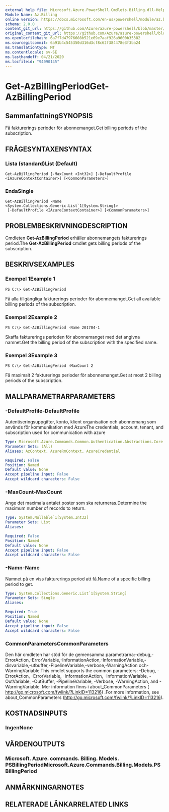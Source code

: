 ```yaml
---
external help file: Microsoft.Azure.PowerShell.Cmdlets.Billing.dll-Help.xml
Module Name: Az.Billing
online version: https://docs.microsoft.com/en-us/powershell/module/az.billing/get-azbillingperiod
schema: 2.0.0
content_git_url: https://github.com/Azure/azure-powershell/blob/master/src/Billing/Billing/help/Get-AzBillingPeriod.md
original_content_git_url: https://github.com/Azure/azure-powershell/blob/master/src/Billing/Billing/help/Get-AzBillingPeriod.md
ms.openlocfilehash: 6a7f7d47976608b521e69e7aaf926a9600b35382
ms.sourcegitcommit: 6a91b4c545350d316d3cf8c62f384478e3f3ba24
ms.translationtype: MT
ms.contentlocale: sv-SE
ms.lasthandoff: 04/21/2020
ms.locfileid: "94090145"
---
```

# <span data-ttu-id="fa3fc-101">Get-AzBillingPeriod</span><span class="sxs-lookup"><span data-stu-id="fa3fc-101">Get-AzBillingPeriod</span></span>

## <span data-ttu-id="fa3fc-102">Sammanfattning</span><span class="sxs-lookup"><span data-stu-id="fa3fc-102">SYNOPSIS</span></span>
<span data-ttu-id="fa3fc-103">Få fakturerings perioder för abonnemanget.</span><span class="sxs-lookup"><span data-stu-id="fa3fc-103">Get billing periods of the subscription.</span></span>

## <span data-ttu-id="fa3fc-104">FRÅGESYNTAXEN</span><span class="sxs-lookup"><span data-stu-id="fa3fc-104">SYNTAX</span></span>

### <span data-ttu-id="fa3fc-105">Lista (standard)</span><span class="sxs-lookup"><span data-stu-id="fa3fc-105">List (Default)</span></span>
```
Get-AzBillingPeriod [-MaxCount <Int32>] [-DefaultProfile <IAzureContextContainer>] [<CommonParameters>]
```

### <span data-ttu-id="fa3fc-106">Enda</span><span class="sxs-lookup"><span data-stu-id="fa3fc-106">Single</span></span>
```
Get-AzBillingPeriod -Name <System.Collections.Generic.List`1[System.String]>
 [-DefaultProfile <IAzureContextContainer>] [<CommonParameters>]
```

## <span data-ttu-id="fa3fc-107">PROBLEMBESKRIVNING</span><span class="sxs-lookup"><span data-stu-id="fa3fc-107">DESCRIPTION</span></span>
<span data-ttu-id="fa3fc-108">Cmdleten **Get-AzBillingPeriod** erhåller abonnemangets fakturerings period.</span><span class="sxs-lookup"><span data-stu-id="fa3fc-108">The **Get-AzBillingPeriod** cmdlet gets billing periods of the subscription.</span></span>

## <span data-ttu-id="fa3fc-109">BESKRIVS</span><span class="sxs-lookup"><span data-stu-id="fa3fc-109">EXAMPLES</span></span>

### <span data-ttu-id="fa3fc-110">Exempel 1</span><span class="sxs-lookup"><span data-stu-id="fa3fc-110">Example 1</span></span>
```
PS C:\> Get-AzBillingPeriod
```

<span data-ttu-id="fa3fc-111">Få alla tillgängliga fakturerings perioder för abonnemanget.</span><span class="sxs-lookup"><span data-stu-id="fa3fc-111">Get all available billing periods of the subscription.</span></span>

### <span data-ttu-id="fa3fc-112">Exempel 2</span><span class="sxs-lookup"><span data-stu-id="fa3fc-112">Example 2</span></span>
```
PS C:\> Get-AzBillingPeriod -Name 201704-1
```

<span data-ttu-id="fa3fc-113">Skaffa fakturerings perioden för abonnemanget med det angivna namnet.</span><span class="sxs-lookup"><span data-stu-id="fa3fc-113">Get the billing period of the subscription with the specified name.</span></span>

### <span data-ttu-id="fa3fc-114">Exempel 3</span><span class="sxs-lookup"><span data-stu-id="fa3fc-114">Example 3</span></span>
```
PS C:\> Get-AzBillingPeriod -MaxCount 2
```

<span data-ttu-id="fa3fc-115">Få maximalt 2 fakturerings perioder för abonnemanget.</span><span class="sxs-lookup"><span data-stu-id="fa3fc-115">Get at most 2 billing periods of the subscription.</span></span>

## <span data-ttu-id="fa3fc-116">MALLPARAMETRAR</span><span class="sxs-lookup"><span data-stu-id="fa3fc-116">PARAMETERS</span></span>

### <span data-ttu-id="fa3fc-117">-DefaultProfile</span><span class="sxs-lookup"><span data-stu-id="fa3fc-117">-DefaultProfile</span></span>
<span data-ttu-id="fa3fc-118">Autentiseringsuppgifter, konto, klient organisation och abonnemang som används för kommunikation med Azure</span><span class="sxs-lookup"><span data-stu-id="fa3fc-118">The credentials, account, tenant, and subscription used for communication with azure</span></span>

```yaml
Type: Microsoft.Azure.Commands.Common.Authentication.Abstractions.Core.IAzureContextContainer
Parameter Sets: (All)
Aliases: AzContext, AzureRmContext, AzureCredential

Required: False
Position: Named
Default value: None
Accept pipeline input: False
Accept wildcard characters: False
```

### <span data-ttu-id="fa3fc-119">-MaxCount</span><span class="sxs-lookup"><span data-stu-id="fa3fc-119">-MaxCount</span></span>
<span data-ttu-id="fa3fc-120">Ange det maximala antalet poster som ska returneras.</span><span class="sxs-lookup"><span data-stu-id="fa3fc-120">Determine the maximum number of records to return.</span></span>

```yaml
Type: System.Nullable`1[System.Int32]
Parameter Sets: List
Aliases:

Required: False
Position: Named
Default value: None
Accept pipeline input: False
Accept wildcard characters: False
```

### <span data-ttu-id="fa3fc-121">-Namn</span><span class="sxs-lookup"><span data-stu-id="fa3fc-121">-Name</span></span>
<span data-ttu-id="fa3fc-122">Namnet på en viss fakturerings period att få.</span><span class="sxs-lookup"><span data-stu-id="fa3fc-122">Name of a specific billing period to get.</span></span>

```yaml
Type: System.Collections.Generic.List`1[System.String]
Parameter Sets: Single
Aliases:

Required: True
Position: Named
Default value: None
Accept pipeline input: False
Accept wildcard characters: False
```

### <span data-ttu-id="fa3fc-123">CommonParameters</span><span class="sxs-lookup"><span data-stu-id="fa3fc-123">CommonParameters</span></span>
<span data-ttu-id="fa3fc-124">Den här cmdleten har stöd för de gemensamma parametrarna:-debug,-ErrorAction,-ErrorVariable,-InformationAction,-InformationVariable,-disvariable,-utbuffer,-PipelineVariable,-verbose,-WarningAction och-WarningVariable.</span><span class="sxs-lookup"><span data-stu-id="fa3fc-124">This cmdlet supports the common parameters: -Debug, -ErrorAction, -ErrorVariable, -InformationAction, -InformationVariable, -OutVariable, -OutBuffer, -PipelineVariable, -Verbose, -WarningAction, and -WarningVariable.</span></span> <span data-ttu-id="fa3fc-125">Mer information finns i about_CommonParameters ( http://go.microsoft.com/fwlink/?LinkID=113216) .</span><span class="sxs-lookup"><span data-stu-id="fa3fc-125">For more information, see about_CommonParameters (http://go.microsoft.com/fwlink/?LinkID=113216).</span></span>

## <span data-ttu-id="fa3fc-126">KOSTNADS</span><span class="sxs-lookup"><span data-stu-id="fa3fc-126">INPUTS</span></span>

### <span data-ttu-id="fa3fc-127">Ingen</span><span class="sxs-lookup"><span data-stu-id="fa3fc-127">None</span></span>

## <span data-ttu-id="fa3fc-128">VÄRDEN</span><span class="sxs-lookup"><span data-stu-id="fa3fc-128">OUTPUTS</span></span>

### <span data-ttu-id="fa3fc-129">Microsoft. Azure. commands. Billing. Models. PSBillingPeriod</span><span class="sxs-lookup"><span data-stu-id="fa3fc-129">Microsoft.Azure.Commands.Billing.Models.PSBillingPeriod</span></span>

## <span data-ttu-id="fa3fc-130">ANMÄRKNINGAR</span><span class="sxs-lookup"><span data-stu-id="fa3fc-130">NOTES</span></span>

## <span data-ttu-id="fa3fc-131">RELATERADE LÄNKAR</span><span class="sxs-lookup"><span data-stu-id="fa3fc-131">RELATED LINKS</span></span>

